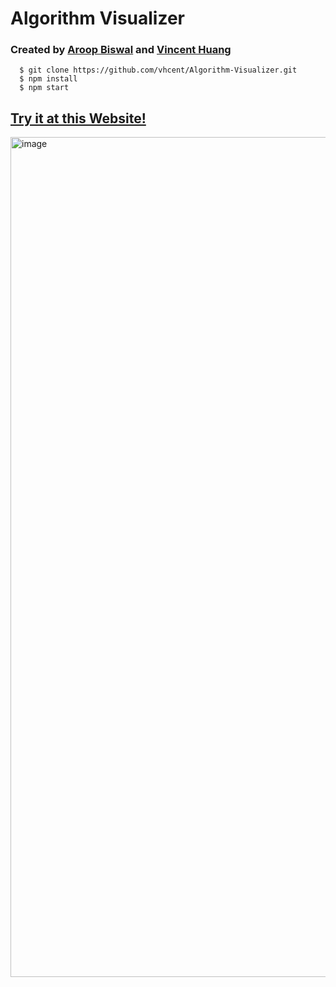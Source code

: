 # Algorithm Visualizer

### Created by [Aroop Biswal](https://github.com/AroopBiswal) and [Vincent Huang](https://github.com/vhcent)

```
  $ git clone https://github.com/vhcent/Algorithm-Visualizer.git
  $ npm install
  $ npm start
 ```
## [Try it at this Website!](http://algorithm-visualizer.s3-website-us-west-1.amazonaws.com/)

<img width="1344" alt="image" src="https://user-images.githubusercontent.com/40407510/163756324-34ecdc93-003b-4feb-ab4f-c1c153c7b23f.png">

